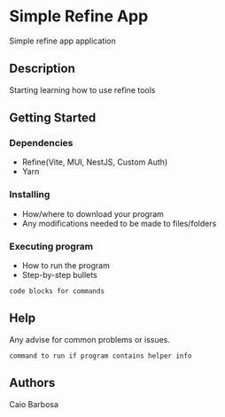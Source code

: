 # Simple Refine App

Simple refine app application

## Description

Starting learning how to use refine tools

## Getting Started

### Dependencies

* Refine(Vite, MUI, NestJS, Custom Auth)
* Yarn

### Installing

* How/where to download your program
* Any modifications needed to be made to files/folders

### Executing program

* How to run the program
* Step-by-step bullets
```
code blocks for commands
```

## Help

Any advise for common problems or issues.
```
command to run if program contains helper info
```

## Authors

Caio Barbosa





